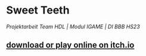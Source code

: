 # Sweet Teeth
*Projektarbeit Team HDL | Modul IGAME | DI BBB HS23*

## [download or play online on itch.io](https://jfladas.itch.io/sweet-teeth)
